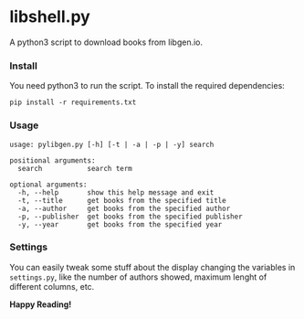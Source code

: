 # libshell.py
A python3 script to download books from libgen.io.

### Install

You need python3 to run the script. 
To install the required dependencies:

``pip install -r requirements.txt``

### Usage

```
usage: pylibgen.py [-h] [-t | -a | -p | -y] search

positional arguments:
  search           search term

optional arguments:
  -h, --help       show this help message and exit
  -t, --title      get books from the specified title
  -a, --author     get books from the specified author
  -p, --publisher  get books from the specified publisher
  -y, --year       get books from the specified year
```

### Settings

You can easily tweak some stuff about the display changing the variables in ``settings.py``, like the number of authors showed, maximum lenght of different columns, etc.

**Happy Reading!**
